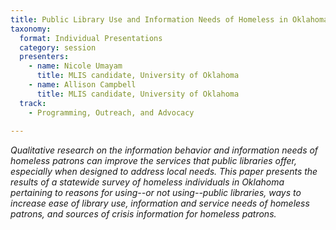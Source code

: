 ```yaml
---
title: Public Library Use and Information Needs of Homeless in Oklahoma
taxonomy:
  format: Individual Presentations
  category: session
  presenters:
    - name: Nicole Umayam
      title: MLIS candidate, University of Oklahoma
    - name: Allison Campbell
      title: MLIS candidate, University of Oklahoma
  track:
    - Programming, Outreach, and Advocacy
    
---
```

_Qualitative research on the information behavior and information needs of homeless patrons can improve the services that public libraries offer, especially when designed to address local needs. This paper presents the results of a statewide survey of homeless individuals in Oklahoma pertaining to reasons for using--or not using--public libraries, ways to increase ease of library use, information and service needs of homeless patrons, and sources of crisis information for homeless patrons._